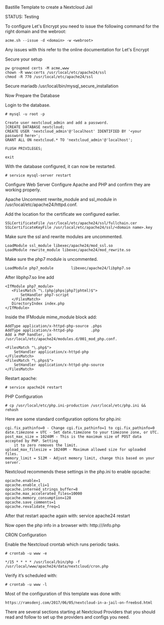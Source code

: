 Bastille Template to create a Nextcloud Jail

 STATUS: Testing

To configure Let's Encrypt you need to issue the following command for the right domain and the 
webroot:

	acme.sh --issue -d <domain> -w <webroot>

Any issues with this refer to the online documentation for Let's Encrypt


Secure your setup

	pw groupmod certs -M acme,www
	chown -R www:certs /usr/local/etc/apache24/ssl
	chmod -R 770 /usr/local/etc/apache24/ssl


Secure mariadb
	/usr/local/bin/mysql_secure_installation

Now Prepare the Database

Login to the database.

	# mysql -u root -p

	Create user nextcloud_admin and add a password.
	]CREATE DATABASE nextcloud;
	CREATE USER 'nextcloud_admin'@'localhost' IDENTIFIED BY '<your password here>';
	GRANT ALL ON nextcloud.* TO 'nextcloud_admin'@'localhost';

	FLUSH PRIVILEGES;

	exit

With the database configured, it can now be restarted.

	# service mysql-server restart


 Configure Web Server
Configure Apache and PHP and confirm they are working properly.

 Apache
Uncomment rewrite_module and ssl_module in /usr/local/etc/apache24/httpd.conf.

Add the location for the certificate we configured earlier.

	SSLCertificateFile /usr/local/etc/apache24/ssl/fullchain.cer
	SSLCertificateKeyFile /usr/local/etc/apache24/ssl/<domain name>.key

Make sure the ssl and rewrite modules are uncommented.

	LoadModule ssl_module libexec/apache24/mod_ssl.so
	LoadModule rewrite_module libexec/apache24/mod_rewrite.so

Make sure the php7 module is uncommented.

	LoadModule php7_module        libexec/apache24/libphp7.so

After libphp7.so line add

	<IfModule php7_module>
	   <FilesMatch "\.(php|phps|php7|phtml)$">
	       SetHandler php7-script
	   </FilesMatch>
	   DirectoryIndex index.php
	</IfModule>

Inside the IFModule mime_module block add:

	AddType application/x-httpd-php-source .phps
	AddType application/x-httpd-php        .php
	Add a PHP handler, in /usr/local/etc/apache24/modules.d/001_mod_php.conf.

	<FilesMatch "\.php$">
	    SetHandler application/x-httpd-php
	</FilesMatch>
	<FilesMatch "\.phps$">
	    SetHandler application/x-httpd-php-source
	</FilesMatch>

Restart apache:

	# service apache24 restart


PHP Configuration

	# cp /usr/local/etc/php.ini-production /usr/local/etc/php.ini && rehash


Here are some standard configuration options for php.ini:

	cgi.fix_pathinfo=0 - Change cgi.fix_pathinfo=1 to cgi.fix_pathinfo=0
	date.timezone = UTC - Set date.timezone to your timezone zone, or UTC.
	post_max_size = 10240M - This is the maximum size of POST data accepted by PHP. Setting 
		it to zero removes the limit.
	upload_max_filesize = 10240M - Maximum allowed size for uploaded files.
	memory_limit = 512M - Adjust memory limit, change this based on your server.


Nextcloud recommends these settings in the php.ini to enable opcache:

	opcache.enable=1
	opcache.enable_cli=1
	opcache.interned_strings_buffer=8
	opcache.max_accelerated_files=10000
	opcache.memory_consumption=128
	opcache.save_comments=1
	opcache.revalidate_freq=1


After that restart apache again with:
	service apache24 restart


Now open the php info in a browser with:
	http://<IP ADDRESS>/info.php


CRON Configuration

Enable the Nextcloud crontab which runs periodic tasks.

	# crontab -u www -e

	*/15 * * * * /usr/local/bin/php -f /usr/local/www/apache24/data/nextcloud/cron.php

Verify it’s scheduled with:

	# crontab -u www -l


Most of the configuration of this template was done with:

	https://ramsdenj.com/2017/06/05/nextcloud-in-a-jail-on-freebsd.html

There are several sections starting at Nextcloud Providers that you should read and
follow to set up the providers and configs you need.


